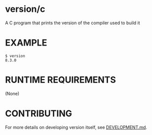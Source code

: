 # version/c

A C program that prints the version of the compiler used to build it

# EXAMPLE

```console
$ version
8.3.0
```

# RUNTIME REQUIREMENTS

(None)

# CONTRIBUTING

For more details on developing version itself, see [DEVELOPMENT.md](DEVELOPMENT.md).

